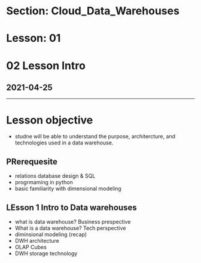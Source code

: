 # Section: Cloud_Data_Warehouses
# Lesson: 01
# 02 Lesson Intro
## 2021-04-25
---

# Lesson objective
- studne will be able to understand the purpose, architercture, and technologies used in a data warehouse.


## PRerequesite
- relations database design & SQL
- progrmaming in python
- basic familiarity with dimensional modeling

## LEsson 1 Intro to Data warehouses
- what is data warehouse? Business prespective
- What is a data warehouse? Tech perspective
- diminsional modeling (recap)
- DWH architecture
- OLAP Cubes
- DWH storage technology

